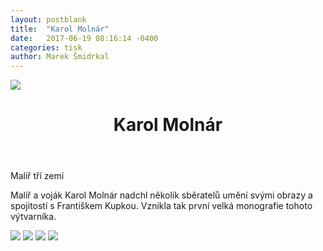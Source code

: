 ```yaml
---
layout: postblank
title:  "Karol Molnár"
date:   2017-06-19 08:16:14 -0400
categories: tisk
author: Marek Šmidrkal
---
```

<img src="http://mareksmidrkal.cz/media/img/orig/molnar/01.jpg">

<div>
  <div class="grid">
    <header class="post-header">
      <h1 class="post-title" itemprop="name headline">Karol Molnár</h1>
    </header>
    <p>Malíř tří zemí</p>
  </div>
  <div class="grid">
    <p>Malíř a voják Karol Molnár nadchl několik sběratelů umění svými obrazy a spojitostí s Františkem Kupkou. Vznikla tak první velká monografie tohoto výtvarníka.</p>
  </div>
  </div>
</div>

<div>
  <img src="http://mareksmidrkal.cz/media/img/orig/molnar/02.jpg">
  <img src="http://mareksmidrkal.cz/media/img/orig/molnar/03.jpg">
  <img src="http://mareksmidrkal.cz/media/img/orig/molnar/04.jpg">
  <img src="http://mareksmidrkal.cz/media/img/orig/molnar/05.jpg">
</div>
